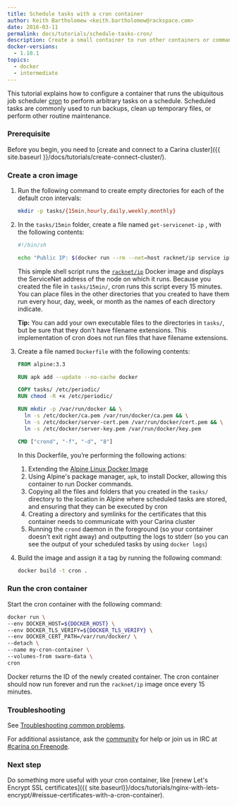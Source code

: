 ```yaml
---
title: Schedule tasks with a cron container
author: Keith Bartholomew <keith.bartholomew@rackspace.com>
date: 2016-03-11
permalink: docs/tutorials/schedule-tasks-cron/
description: Create a small container to run other containers or commands on a regular schedule
docker-versions:
  - 1.10.1
topics:
  - docker
  - intermediate
---
```


This tutorial explains how to configure a container that runs the ubiquitous job scheduler [cron](https://en.wikipedia.org/wiki/Cron) to perform arbitrary tasks on a schedule. Scheduled tasks are commonly used to run backups, clean up temporary files, or perform other routine maintenance.

### Prerequisite

Before you begin, you need to [create and connect to a Carina cluster]({{ site.baseurl }}/docs/tutorials/create-connect-cluster/).

### Create a cron image

1. Run the following command to create empty directories for each of the default cron intervals:

    ```bash
    mkdir -p tasks/{15min,hourly,daily,weekly,monthly}
    ```
1. In the `tasks/15min` folder, create a file named `get-servicenet-ip` , with the following contents:

    ```bash
    #!/bin/sh

    echo "Public IP: $(docker run --rm --net=host racknet/ip service ipv4)"
    ```

    This simple shell script runs the [`racknet/ip`](https://hub.docker.com/r/racknet/ip/) Docker image and displays the ServiceNet address of the node on which it runs. Because you created the file in `tasks/15min/`, cron runs this script every 15 minutes. You can place files in the other directories that you created to have them run every hour, day, week, or month as the names of each directory indicate.

    **Tip:** You can add your own executable files to the directories in `tasks/`, but be sure that they don't have filename extensions. This implementation of cron does not run files that have filename extensions.

1. Create a file named `Dockerfile` with the following contents:

    ```Dockerfile
    FROM alpine:3.3

    RUN apk add --update --no-cache docker

    COPY tasks/ /etc/periodic/
    RUN chmod -R +x /etc/periodic/

    RUN mkdir -p /var/run/docker && \
      ln -s /etc/docker/ca.pem /var/run/docker/ca.pem && \
      ln -s /etc/docker/server-cert.pem /var/run/docker/cert.pem && \
      ln -s /etc/docker/server-key.pem /var/run/docker/key.pem

    CMD ["crond", "-f", "-d", "8"]
    ```

    In this Dockerfile, you’re performing the following actions:

    1. Extending the [Alpine Linux Docker Image](https://github.com/gliderlabs/docker-alpine)
    1. Using Alpine's package manager, `apk`, to install Docker, allowing this container to run Docker commands.
    1. Copying all the files and folders that you created in the `tasks/` directory to the location in Alpine where scheduled tasks are stored, and ensuring that they can be executed by cron
    1. Creating a directory and symlinks for the certificates that this container needs to communicate with your Carina cluster
    1. Running the `crond` daemon in the foreground (so your container doesn't exit right away) and outputting the logs to stderr (so you can see the output of your scheduled tasks by using `docker logs`)

1. Build the image and assign it a tag by running the following command:

    ```bash
    docker build -t cron .
    ```

### Run the cron container

Start the cron container with the following command:

```bash
docker run \
--env DOCKER_HOST=${DOCKER_HOST} \
--env DOCKER_TLS_VERIFY=${DOCKER_TLS_VERIFY} \
--env DOCKER_CERT_PATH=/var/run/docker/ \
--detach \
--name my-cron-container \
--volumes-from swarm-data \
cron
```

Docker returns the ID of the newly created container. The cron container should now run forever and run the `racknet/ip` image once every 15 minutes.

### Troubleshooting

See [Troubleshooting common problems]({{site.baseurl}}/docs/troubleshooting/common-problems/).

For additional assistance, ask the [community](https://community.getcarina.com/) for help or join us in IRC at [#carina on Freenode](http://webchat.freenode.net/?channels=carina).

### Next step

Do something more useful with your cron container, like [renew Let's Encrypt SSL certificates]({{ site.baseurl}}/docs/tutorials/nginx-with-lets-encrypt/#reissue-certificates-with-a-cron-container).
